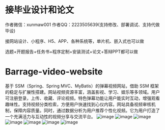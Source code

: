 # 接毕业设计和论文
作者微信：xunmaw001  作者QQ：2223505639(支持修改、部署调试、支持代做毕设)

接网站设计、小程序、H5、APP、各种系统等，单片机、嵌入式也可以做

选题+开题报告+任务书+程序定制+安装测试+论文+答辩PPT都可以做
# Barrage-video-website
基于 SSM（Spring、Spring MVC、MyBatis）的弹幕视频网站，借助 SSM 框架的稳定与扩展性搭建。网站视频资源丰富，涵盖影视、学习、娱乐等多领域。用户可注册登录，上传、收藏、评论视频。特色弹幕功能让用户能实时互动，增强观看趣味性。支持视频分类检索，方便用户快速找到心仪内容。网站具备视频审核机制，保障内容质量。同时，通过数据分析为用户推荐个性化视频。它为用户打造了一个充满活力与互动性的视频分享与交流平台。 
![image](https://github.com/user-attachments/assets/743222db-5d0e-404c-83c5-6a6704f1dcd3)
![image](https://github.com/user-attachments/assets/98d7f2cc-72b5-4b34-ad8c-5cb2f9e2231c)
![image](https://github.com/user-attachments/assets/580bc0e1-50f1-4a55-9017-96df815bdc54)
![image](https://github.com/user-attachments/assets/8bae96c4-bdc4-431d-8d46-09389c8437d5)
![image](https://github.com/user-attachments/assets/5b587afc-1244-4c2d-a5dd-5b798d7e4aeb)
![image](https://github.com/user-attachments/assets/38c1f5db-3244-4e56-bde0-eac575d24b11)
![image](https://github.com/user-attachments/assets/e34ff636-2650-42ee-be27-72fadd57bcc3)
